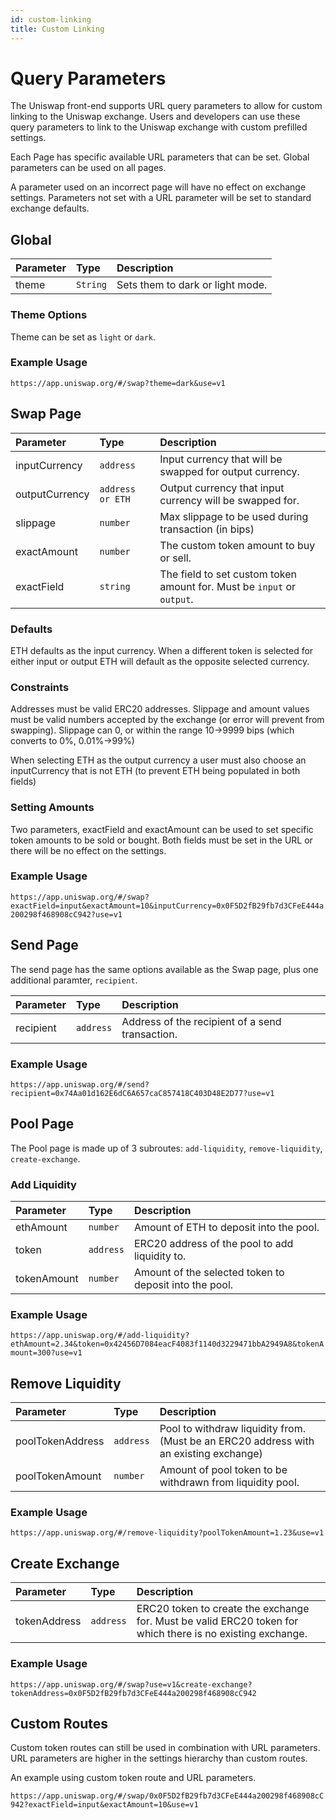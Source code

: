 ```yaml
---
id: custom-linking
title: Custom Linking
---
```


# Query Parameters

The Uniswap front-end supports URL query parameters to allow for custom linking to the Uniswap exchange. Users and developers can use these query parameters to link to the Uniswap exchange with custom prefilled settings.

Each Page has specific available URL parameters that can be set. Global parameters can be used on all pages.

A parameter used on an incorrect page will have no effect on exchange settings. Parameters not set with a URL parameter will be set to standard exchange defaults.

## Global

| Parameter | Type     | Description                      |
| :-------- | :------- | :------------------------------- |
| theme     | `String` | Sets them to dark or light mode. |

### Theme Options

Theme can be set as `light` or `dark`.

### Example Usage

`https://app.uniswap.org/#/swap?theme=dark&use=v1`

## Swap Page

| Parameter      | Type             | Description                                                            |
| :------------- | :--------------- | :--------------------------------------------------------------------- |
| inputCurrency  | `address`        | Input currency that will be swapped for output currency.               |
| outputCurrency | `address or ETH` | Output currency that input currency will be swapped for.               |
| slippage       | `number`         | Max slippage to be used during transaction \(in bips\)                 |
| exactAmount    | `number`         | The custom token amount to buy or sell.                                |
| exactField     | `string`         | The field to set custom token amount for. Must be `input` or `output`. |

### Defaults

ETH defaults as the input currency. When a different token is selected for either input or output ETH will default as the opposite selected currency.

### Constraints

Addresses must be valid ERC20 addresses. Slippage and amount values must be valid numbers accepted by the exchange \(or error will prevent from swapping\). Slippage can 0, or within the range 10-&gt;9999 bips \(which converts to 0%, 0.01%-&gt;99%\)

When selecting ETH as the output currency a user must also choose an inputCurrency that is not ETH \(to prevent ETH being populated in both fields\)

### Setting Amounts

Two parameters, exactField and exactAmount can be used to set specific token amounts to be sold or bought. Both fields must be set in the URL or there will be no effect on the settings.

### Example Usage

`https://app.uniswap.org/#/swap?exactField=input&exactAmount=10&inputCurrency=0x0F5D2fB29fb7d3CFeE444a200298f468908cC942?use=v1`

## Send Page

The send page has the same options available as the Swap page, plus one additional paramter, `recipient`.

| Parameter | Type      | Description                                     |
| :-------- | :-------- | :---------------------------------------------- |
| recipient | `address` | Address of the recipient of a send transaction. |

### Example Usage

`https://app.uniswap.org/#/send?recipient=0x74Aa01d162E6dC6A657caC857418C403D48E2D77?use=v1`

## Pool Page

The Pool page is made up of 3 subroutes: `add-liquidity`, `remove-liquidity`, `create-exchange`.

### Add Liquidity

| Parameter   | Type      | Description                                            |
| :---------- | :-------- | :----------------------------------------------------- |
| ethAmount   | `number`  | Amount of ETH to deposit into the pool.                |
| token       | `address` | ERC20 address of the pool to add liquidity to.         |
| tokenAmount | `number`  | Amount of the selected token to deposit into the pool. |

### Example Usage

`https://app.uniswap.org/#/add-liquidity?ethAmount=2.34&token=0x42456D7084eacF4083f1140d3229471bbA2949A8&tokenAmount=300?use=v1`

## Remove Liquidity

| Parameter        | Type      | Description                                                                             |
| :--------------- | :-------- | :-------------------------------------------------------------------------------------- |
| poolTokenAddress | `address` | Pool to withdraw liquidity from. \(Must be an ERC20 address with an existing exchange\) |
| poolTokenAmount  | `number`  | Amount of pool token to be withdrawn from liquidity pool.                               |

### Example Usage

`https://app.uniswap.org/#/remove-liquidity?poolTokenAmount=1.23&use=v1`

## Create Exchange

| Parameter    | Type      | Description                                                                                                |
| :----------- | :-------- | :--------------------------------------------------------------------------------------------------------- |
| tokenAddress | `address` | ERC20 token to create the exchange for. Must be valid ERC20 token for which there is no existing exchange. |

### Example Usage

`https://app.uniswap.org/#/swap?use=v1&create-exchange?tokenAddress=0x0F5D2fB29fb7d3CFeE444a200298f468908cC942`

## Custom Routes

Custom token routes can still be used in combination with URL parameters. URL parameters are higher in the settings hierarchy than custom routes.

An example using custom token route and URL parameters.

`https://app.uniswap.org/#/swap/0x0F5D2fB29fb7d3CFeE444a200298f468908cC942?exactField=input&exactAmount=10&use=v1`
